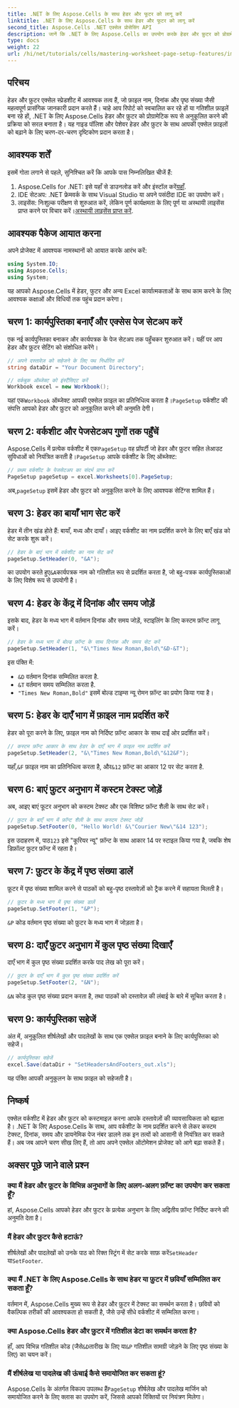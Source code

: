 ```yaml
---
title: .NET के लिए Aspose.Cells के साथ हेडर और फूटर को लागू करें
linktitle: .NET के लिए Aspose.Cells के साथ हेडर और फूटर को लागू करें
second_title: Aspose.Cells .NET एक्सेल प्रोसेसिंग API
description: जानें कि .NET के लिए Aspose.Cells का उपयोग करके हेडर और फ़ुटर को प्रोग्रामेटिक रूप से कस्टमाइज़ करके अपने Excel दस्तावेज़ों को कैसे बेहतर बनाया जाए। यह व्यापक गाइड आपको प्रत्येक चरण से गुज़ारती है—अपनी कार्यपुस्तिका को सेट करने से लेकर कार्यपत्रक नाम को गतिशील रूप से सम्मिलित करने तक।
type: docs
weight: 22
url: /hi/net/tutorials/cells/mastering-worksheet-page-setup-features/implement-header-footer/
---
```

## परिचय

हेडर और फ़ुटर एक्सेल स्प्रेडशीट में आवश्यक तत्व हैं, जो फ़ाइल नाम, दिनांक और पृष्ठ संख्या जैसी महत्वपूर्ण प्रासंगिक जानकारी प्रदान करते हैं। चाहे आप रिपोर्ट को स्वचालित कर रहे हों या गतिशील फ़ाइलें बना रहे हों, .NET के लिए Aspose.Cells हेडर और फ़ुटर को प्रोग्रामेटिक रूप से अनुकूलित करने की प्रक्रिया को सरल बनाता है। यह गाइड पॉलिश और पेशेवर हेडर और फ़ुटर के साथ आपकी एक्सेल फ़ाइलों को बढ़ाने के लिए चरण-दर-चरण दृष्टिकोण प्रदान करता है।

## आवश्यक शर्तें

इसमें गोता लगाने से पहले, सुनिश्चित करें कि आपके पास निम्नलिखित चीजें हैं:

1.  Aspose.Cells for .NET: इसे यहाँ से डाउनलोड करें और इंस्टॉल करें[यहाँ](https://releases.aspose.com/cells/net/).
2. IDE सेटअप: .NET फ्रेमवर्क के साथ Visual Studio या अपने पसंदीदा IDE का उपयोग करें।
3.  लाइसेंस: निःशुल्क परीक्षण से शुरुआत करें, लेकिन पूर्ण कार्यक्षमता के लिए पूर्ण या अस्थायी लाइसेंस प्राप्त करने पर विचार करें।[अस्थायी लाइसेंस प्राप्त करें](https://purchase.aspose.com/temporary-license/).

## आवश्यक पैकेज आयात करना

अपने प्रोजेक्ट में आवश्यक नामस्थानों को आयात करके आरंभ करें:

```csharp
using System.IO;
using Aspose.Cells;
using System;
```

यह आपको Aspose.Cells में हेडर, फुटर और अन्य Excel कार्यात्मकताओं के साथ काम करने के लिए आवश्यक कक्षाओं और विधियों तक पहुंच प्रदान करेगा।

## चरण 1: कार्यपुस्तिका बनाएँ और एक्सेस पेज सेटअप करें

एक नई कार्यपुस्तिका बनाकर और कार्यपत्रक के पेज सेटअप तक पहुँचकर शुरुआत करें। यहीं पर आप हेडर और फ़ुटर सेटिंग को संशोधित करेंगे।

```csharp
// अपने दस्तावेज़ को सहेजने के लिए पथ निर्धारित करें
string dataDir = "Your Document Directory";

// वर्कबुक ऑब्जेक्ट को इंस्टैंसिएट करें
Workbook excel = new Workbook();
```

 यहां एक`Workbook` ऑब्जेक्ट आपकी एक्सेल फ़ाइल का प्रतिनिधित्व करता है।`PageSetup` वर्कशीट की संपत्ति आपको हेडर और फ़ुटर को अनुकूलित करने की अनुमति देगी।

## चरण 2: वर्कशीट और पेजसेटअप गुणों तक पहुँचें

 Aspose.Cells में प्रत्येक वर्कशीट में एक`PageSetup` वह प्रॉपर्टी जो हेडर और फ़ुटर सहित लेआउट सुविधाओं को नियंत्रित करती है।`PageSetup` आपके वर्कशीट के लिए ऑब्जेक्ट:

```csharp
// प्रथम वर्कशीट के पेजसेटअप का संदर्भ प्राप्त करें
PageSetup pageSetup = excel.Worksheets[0].PageSetup;
```

 अब,`pageSetup` इसमें हेडर और फ़ुटर को अनुकूलित करने के लिए आवश्यक सेटिंग्स शामिल हैं।

## चरण 3: हेडर का बायाँ भाग सेट करें

हेडर में तीन खंड होते हैं: बायाँ, मध्य और दायाँ। आइए वर्कशीट का नाम प्रदर्शित करने के लिए बाएँ खंड को सेट करके शुरू करें।

```csharp
// हेडर के बाएं भाग में वर्कशीट का नाम सेट करें
pageSetup.SetHeader(0, "&A");
```

 का उपयोग करते हुए`&A`कार्यपत्रक नाम को गतिशील रूप से प्रदर्शित करता है, जो बहु-पत्रक कार्यपुस्तिकाओं के लिए विशेष रूप से उपयोगी है।

## चरण 4: हेडर के केंद्र में दिनांक और समय जोड़ें

इसके बाद, हेडर के मध्य भाग में वर्तमान दिनांक और समय जोड़ें, स्टाइलिंग के लिए कस्टम फ़ॉन्ट लागू करें।

```csharp
// हेडर के मध्य भाग में बोल्ड फ़ॉन्ट के साथ दिनांक और समय सेट करें
pageSetup.SetHeader(1, "&\"Times New Roman,Bold\"&D-&T");
```

इस पंक्ति में:
- `&D` वर्तमान दिनांक सम्मिलित करता है.
- `&T` वर्तमान समय सम्मिलित करता है.
- `"Times New Roman,Bold"` इसमें बोल्ड टाइम्स न्यू रोमन फ़ॉन्ट का प्रयोग किया गया है।

## चरण 5: हेडर के दाएँ भाग में फ़ाइल नाम प्रदर्शित करें

हेडर को पूरा करने के लिए, फ़ाइल नाम को निर्दिष्ट फ़ॉन्ट आकार के साथ दाईं ओर प्रदर्शित करें।

```csharp
// कस्टम फ़ॉन्ट आकार के साथ हेडर के दाएँ भाग में फ़ाइल नाम प्रदर्शित करें
pageSetup.SetHeader(2, "&\"Times New Roman,Bold\"&12&F");
```

 यहाँ,`&F` फ़ाइल नाम का प्रतिनिधित्व करता है, और`&12` फ़ॉन्ट का आकार 12 पर सेट करता है.

## चरण 6: बाएं फ़ुटर अनुभाग में कस्टम टेक्स्ट जोड़ें

अब, आइए बाएं फूटर अनुभाग को कस्टम टेक्स्ट और एक विशिष्ट फ़ॉन्ट शैली के साथ सेट करें।

```csharp
// फ़ुटर के बाएँ भाग में फ़ॉन्ट शैली के साथ कस्टम टेक्स्ट जोड़ें
pageSetup.SetFooter(0, "Hello World! &\"Courier New\"&14 123");
```

इस उदाहरण में, पाठ`123` इसे "कूरियर न्यू" फ़ॉन्ट के साथ आकार 14 पर स्टाइल किया गया है, जबकि शेष डिफ़ॉल्ट फ़ुटर फ़ॉन्ट में रहता है।

## चरण 7: फ़ुटर के केंद्र में पृष्ठ संख्या डालें

फ़ूटर में पृष्ठ संख्या शामिल करने से पाठकों को बहु-पृष्ठ दस्तावेज़ों को ट्रैक करने में सहायता मिलती है।

```csharp
// फ़ूटर के मध्य भाग में पृष्ठ संख्या डालें
pageSetup.SetFooter(1, "&P");
```

`&P` कोड वर्तमान पृष्ठ संख्या को फ़ुटर के मध्य भाग में जोड़ता है।

## चरण 8: दाएँ फ़ुटर अनुभाग में कुल पृष्ठ संख्या दिखाएँ

दाएँ भाग में कुल पृष्ठ संख्या प्रदर्शित करके पाद लेख को पूरा करें।

```csharp
// फ़ुटर के दाएँ भाग में कुल पृष्ठ संख्या प्रदर्शित करें
pageSetup.SetFooter(2, "&N");
```

`&N` कोड कुल पृष्ठ संख्या प्रदान करता है, तथा पाठकों को दस्तावेज़ की लंबाई के बारे में सूचित करता है।

## चरण 9: कार्यपुस्तिका सहेजें

अंत में, अनुकूलित शीर्षलेखों और पादलेखों के साथ एक एक्सेल फ़ाइल बनाने के लिए कार्यपुस्तिका को सहेजें।

```csharp
// कार्यपुस्तिका सहेजें
excel.Save(dataDir + "SetHeadersAndFooters_out.xls");
```

यह पंक्ति आपकी अनुकूलन के साथ फ़ाइल को सहेजती है।

## निष्कर्ष

एक्सेल वर्कशीट में हेडर और फ़ुटर को कस्टमाइज़ करना आपके दस्तावेज़ों की व्यावसायिकता को बढ़ाता है। .NET के लिए Aspose.Cells के साथ, आप वर्कशीट के नाम प्रदर्शित करने से लेकर कस्टम टेक्स्ट, दिनांक, समय और डायनेमिक पेज नंबर डालने तक इन तत्वों को आसानी से नियंत्रित कर सकते हैं। अब जब आपने चरण सीख लिए हैं, तो आप अपने एक्सेल ऑटोमेशन प्रोजेक्ट को आगे बढ़ा सकते हैं।

## अक्सर पूछे जाने वाले प्रश्न

### क्या मैं हेडर और फ़ूटर के विभिन्न अनुभागों के लिए अलग-अलग फ़ॉन्ट का उपयोग कर सकता हूँ?
हां, Aspose.Cells आपको हेडर और फुटर के प्रत्येक अनुभाग के लिए अद्वितीय फ़ॉन्ट निर्दिष्ट करने की अनुमति देता है।

### मैं हेडर और फ़ुटर कैसे हटाऊं?
 शीर्षलेखों और पादलेखों को उनके पाठ को रिक्त स्ट्रिंग में सेट करके साफ़ करें`SetHeader` या`SetFooter`.

### क्या मैं .NET के लिए Aspose.Cells के साथ हेडर या फ़ुटर में छवियाँ सम्मिलित कर सकता हूँ?
वर्तमान में, Aspose.Cells मुख्य रूप से हेडर और फ़ुटर में टेक्स्ट का समर्थन करता है। छवियों को वैकल्पिक तरीकों की आवश्यकता हो सकती है, जैसे उन्हें सीधे वर्कशीट में सम्मिलित करना।

### क्या Aspose.Cells हेडर और फ़ुटर में गतिशील डेटा का समर्थन करता है?  
 हाँ, आप विभिन्न गतिशील कोड (जैसे`&D`तारीख के लिए या`&P` गतिशील सामग्री जोड़ने के लिए पृष्ठ संख्या के लिए) का चयन करें।

### मैं शीर्षलेख या पादलेख की ऊंचाई कैसे समायोजित कर सकता हूं?  
 Aspose.Cells के अंतर्गत विकल्प उपलब्ध हैं`PageSetup` शीर्षलेख और पादलेख मार्जिन को समायोजित करने के लिए क्लास का उपयोग करें, जिससे आपको रिक्तियों पर नियंत्रण मिलेगा।